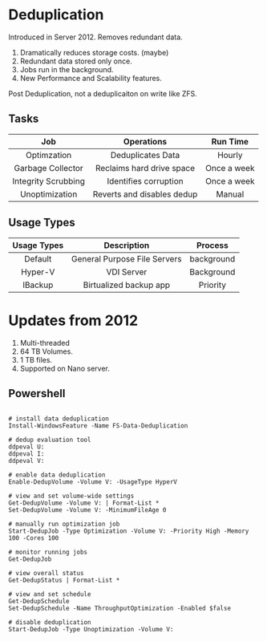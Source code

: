 <!-- TITLE: Server 2016 Deduplication -->
<!-- SUBTITLE: A quick summary of Deduplication -->

# Deduplication

Introduced in Server 2012.
Removes redundant data.

1. Dramatically reduces storage costs. (maybe)
2. Redundant data stored only once.
3. Jobs run in the background.
4. New Performance and Scalability features.


Post Deduplication, not a deduplicaiton on write like ZFS.



## Tasks

|     Job     	|       Operations     	|  Run Time |
|:-----------:	|:----------------:	|:----------------:	|
|   Optimzation  	|    Deduplicates Data | Hourly | 
|   Garbage Collector  	|    Reclaims hard drive space| Once a week | 
|   Integrity Scrubbing  	|    Identifies corruption | Once a week | 
|   Unoptimization   	|   Reverts and disables dedup | Manual | 


## Usage Types

|     Usage Types     	|       Description     	|  Process  |
|:-----------:	|:----------------:	|:----------------:	|
|   Default  	|    General Purpose File Servers | background | 
|   Hyper-V 	|    VDI Server  | Background | 
|   IBackup  	|    Birtualized backup app | Priority  | 


# Updates from 2012

1. Multi-threaded
2. 64 TB Volumes.
3. 1 TB files.
4. Supported on Nano server.


## Powershell

```

# install data deduplication
Install-WindowsFeature -Name FS-Data-Deduplication

# dedup evaluation tool
ddpeval U:
ddpeval I:
ddpeval V:

# enable data deduplication
Enable-DedupVolume -Volume V: -UsageType HyperV

# view and set volume-wide settings
Get-DedupVolume -Volume V: | Format-List *
Set-DedupVolume -Volume V: -MinimumFileAge 0

# manually run optimization job
Start-DedupJob -Type Optimization -Volume V: -Priority High -Memory 100 -Cores 100

# monitor running jobs
Get-DedupJob

# view overall status
Get-DedupStatus | Format-List *

# view and set schedule
Get-DedupSchedule
Set-DedupSchedule -Name ThroughputOptimization -Enabled $false

# disable deduplication
Start-DedupJob -Type Unoptimization -Volume V:
```
